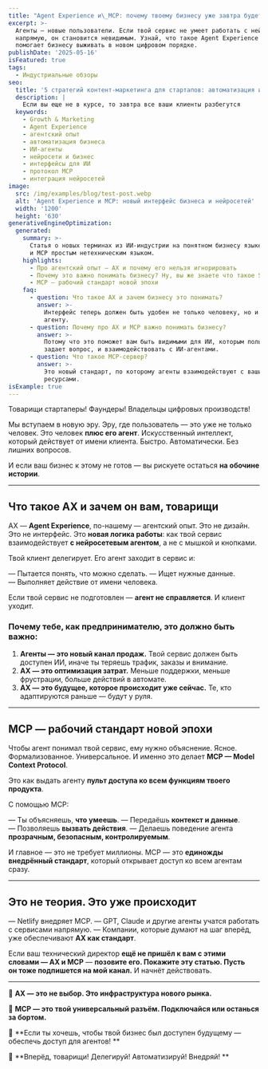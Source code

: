 ```yaml
---
title: "Agent Experience и\_MCP: почему твоему бизнесу уже завтра будет нечем дышать без них"
excerpt: >-
  Агенты — новые пользователи. Если твой сервис не умеет работать с нейросетями
  напрямую, он становится невидимым. Узнай, что такое Agent Experience и как MCP
  помогает бизнесу выживать в новом цифровом порядке.
publishDate: '2025-05-16'
isFeatured: true
tags:
  - Индустриальные обзоры
seo:
  title: '5 стратегий контент-маркетинга для стартапов: автоматизация и революция'
  description: |
    Если вы еще не в курсе, то завтра все ваши клиенты разбегутся
  keywords:
    - Growth & Marketing
    - Agent Experience
    - агентский опыт
    - автоматизация бизнеса
    - ИИ-агенты
    - нейросети и бизнес
    - интерфейсы для ИИ
    - протокол MCP
    - интеграция нейросетей
image:
  src: /img/examples/blog/test-post.webp
  alt: 'Agent Experience и MCP: новый интерфейс бизнеса и нейросетей'
  width: '1200'
  height: '630'
generativeEngineOptimization:
  generated:
    summary: >-
      Статья о новых терминах из ИИ-индустрии на понятном бизнесу языке. Про AX
      и MCP простым нетехническим языком.
    highlights:
      - Про агентский опыт — AX и почему его нельзя игнорировать
      - Почему это важно понимать бизнесу? Ну, вы же знаете что такое SEO и UX?
      - MCP — рабочий стандарт новой эпохи
    faq:
      - question: Что такое AX и зачем бизнесу это понимать?
        answer: >-
          Интерфейс теперь должен быть удобен не только человеку, но и его
          агенту.
      - question: Почему про AX и MCP важно понимать бизнесу?
        answer: >-
          Потому что это поможет вам быть видимыми для ИИ, которым пользователь
          задает вопрос, и взаимодействовать с ИИ-агентами.
      - question: Что такое MCP-сервер?
        answer: >-
          Это новый стандарт, по которому агенты взаимодействуют с вашими
          ресурсами.
isExample: true
---
```

Товарищи стартаперы! Фаундеры! Владельцы цифровых производств!

Мы вступаем в новую эру. Эру, где пользователь — это уже не только человек. Это человек **плюс его агент**. Искусственный интеллект, который действует от имени клиента. Быстро. Автоматически. Без лишних вопросов.

И если ваш бизнес к этому не готов — вы рискуете остаться **на обочине истории**.

---

## Что такое AX и зачем он вам, товарищи

AX — **Agent Experience**, по-нашему — агентский опыт. Это не дизайн. Это не интерфейс. Это **новая логика работы**: как твой сервис взаимодействует **с нейросетевым агентом**, а не с мышкой и кнопками.

Твой клиент делегирует. Его агент заходит в сервис и:

— Пытается понять, что можно сделать.
— Ищет нужные данные.
— Выполняет действие от имени человека.

Если твой сервис не подготовлен — **агент не справляется**. И клиент уходит.

### Почему тебе, как предпринимателю, это должно быть важно:

1. **Агенты — это новый канал продаж.** Твой сервис должен быть доступен ИИ, иначе ты теряешь трафик, заказы и внимание.
2. **AX — это оптимизация затрат.** Меньше поддержки, меньше фрустрации, больше действий в автомате.
3. **AX — это будущее, которое происходит уже сейчас.** Те, кто адаптируются раньше — будут у руля.

---

## MCP — рабочий стандарт новой эпохи

Чтобы агент понимал твой сервис, ему нужно объяснение. Ясное. Формализованное. Универсальное. И именно это делает **MCP — Model Context Protocol**.

Это как выдать агенту **пульт доступа ко всем функциям твоего продукта**.

С помощью MCP:

— Ты объясняешь, **что умеешь**.
— Передаёшь **контекст и данные**.
— Позволяешь **вызвать действия**.
— Делаешь поведение агента **прозрачным, безопасным, контролируемым**.

И главное — это не требует миллионы. MCP — это **единожды внедрённый стандарт**, который открывает доступ ко всем агентам сразу.

---

## Это не теория. Это уже происходит

— Netlify внедряет MCP.
— GPT, Claude и другие агенты учатся работать с сервисами напрямую.
— Компании, которые думают на шаг вперёд, уже обеспечивают **AX как стандарт**.

Если ваш технический директор **ещё не пришёл к вам с этими словами — AX и MCP** —
**позовите его. Покажите эту статью. Пусть он тоже подпишется на мой канал.** И начнёт действовать.

---

🚩 **AX — это не выбор. Это инфраструктура нового рынка.**

🚩 **MCP — это твой универсальный разъём. Подключайся или останься за бортом.**

🚩 **Если ты хочешь, чтобы твой бизнес был доступен будущему — обеспечь доступ для агентов! **

🚩 **Вперёд, товарищи! Делегируй! Автоматизируй! Внедряй! **
